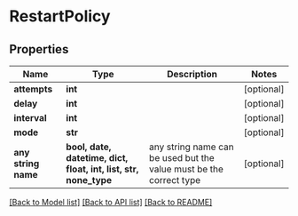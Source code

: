 # RestartPolicy


## Properties
Name | Type | Description | Notes
------------ | ------------- | ------------- | -------------
**attempts** | **int** |  | [optional] 
**delay** | **int** |  | [optional] 
**interval** | **int** |  | [optional] 
**mode** | **str** |  | [optional] 
**any string name** | **bool, date, datetime, dict, float, int, list, str, none_type** | any string name can be used but the value must be the correct type | [optional]

[[Back to Model list]](../README.md#documentation-for-models) [[Back to API list]](../README.md#documentation-for-api-endpoints) [[Back to README]](../README.md)


